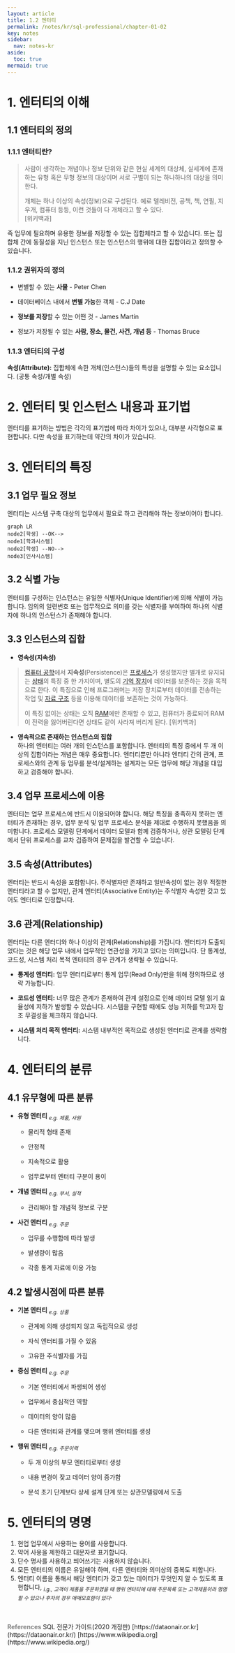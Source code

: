 ```yaml
---
layout: article
title: 1.2 엔터티
permalink: /notes/kr/sql-professional/chapter-01-02
key: notes
sidebar:
  nav: notes-kr
aside:
  toc: true
mermaid: true
---
```


# 1. 엔터티의 이해
## 1.1 엔터티의 정의
### 1.1.1 엔터티란?

> 사람이 생각하는 개념이나 정보 단위와 같은 현실 세계의 대상체, 실세계에 존재하는 유형 혹은 무형 정보의 대상이며 서로 구별이 되는 하나하나의 대상을 의미한다.
> 
> 
> 개체는 하나 이상의 속성(정보)으로 구성된다. 예로 텔레비전, 공책, 책, 연필, 지우개, 컴퓨터 등등, 이런 것들이 다 개체라고 할 수 있다.   
> [위키백과]

즉 업무에 필요하며 유용한 정보를 저장할 수 있는 집합체라고 할 수 있습니다. 또는 집합체 간에 동질성을 지닌 인스턴스 또는 인스턴스의 행위에 대한 집합이라고 정의할 수 있습니다.

### 1.1.2 권위자의 정의

- 변별할 수 있는 **사물** - Peter Chen

- 데이터베이스 내에서 **변별 가능**한 객체 - C.J Date

- **정보를 저장**할 수 있는 어떤 것 - James Martin

- 정보가 저장될 수 있는 **사람, 장소, 물건, 사건, 개념 등** - Thomas Bruce

### 1.1.3 엔터티의 구성

**속성(Attribute):** 집합체에 속한 개체(인스턴스)들의 특성을 설명할 수 있는 요소입니다. (공통 속성/개별 속성)

# 2. 엔터티 및 인스턴스 내용과 표기법

엔터티를 표기하는 방법은 각각의 표기법에 따라 차이가 있으나, 대부분 사각형으로 표현합니다. 다만 속성을 표기하는데 약간의 차이가 있습니다.

# 3. 엔터티의 특징
## 3.1 업무 필요 정보

엔터티는 시스템 구축 대상의 업무에서 필요로 하고 관리해야 하는 정보이어야 합니다.

```mermaid
graph LR
node2[학생] --OK-->
node1[학과시스템]
node2[학생] --NO-->
node3[인사시스템]
```

## 3.2 식별 가능

엔터티를 구성하는 인스턴스는 유일한 식별자(Unique Identifier)에 의해 식별이 가능합니다. 임의의 일련번호 또는 업무적으로 의미를 갖는 식별자를 부여하여 하나의 식별자에 하나의 인스턴스가 존재해야 합니다.

## 3.3 인스턴스의 집합

- **영속성(지속성)**

> [컴퓨터 공학](https://ko.m.wikipedia.org/wiki/%EC%BB%B4%ED%93%A8%ED%84%B0_%EA%B3%B5%ED%95%99)에서 **지속성**(Persistence)은 [프로세스](https://ko.m.wikipedia.org/wiki/%ED%94%84%EB%A1%9C%EC%84%B8%EC%8A%A4)가 생성했지만 별개로 유지되는 [상태](https://en.wikipedia.org/wiki/State_(computer_science))의 특징 중 한 가지이며, 별도의 [기억 장치](https://ko.m.wikipedia.org/wiki/%EA%B8%B0%EC%96%B5_%EC%9E%A5%EC%B9%98)에 데이터를 보존하는 것을 목적으로 한다. 이 특징으로 인해 프로그래머는 저장 장치로부터 데이터를 전송하는 작업 및 [자료 구조](https://ko.m.wikipedia.org/wiki/%EC%9E%90%EB%A3%8C_%EA%B5%AC%EC%A1%B0) 등을 이용해 데이터를 보존하는 것이 가능하다.
> 
> 
> 
> 이 특징 없이는 상태는 오직 [RAM](https://ko.m.wikipedia.org/wiki/RAM)에만 존재할 수 있고, 컴퓨터가 종료되어 RAM이 전력을 잃어버린다면 상태도 같이 사라져 버리게 된다. [위키백과]
> 

- **영속적으로 존재하는 인스턴스의 집합**   
하나의 엔터티는 여러 개의 인스턴스를 포함합니다. 엔터티의 특징 중에서 두 개 이상의 집합이라는 개념은 매우 중요합니다. 엔터티뿐만 아니라 엔터티 간의 관계, 프로세스와의 관계 등 업무를 분석/설계하는 설계자는 모든 업무에 해당 개념을 대입하고 검증해야 합니다.

## 3.4 업무 프로세스에 이용

엔터티는 업무 프로세스에 반드시 이용되어야 합니다. 해당 특징을 충족하지 못하는 엔터티가 존재하는 경우, 업무 분석 및 업무 프로세스 분석을 제대로 수행하지 못했음을 의미합니다. 프로세스 모델링 단계에서 데이터 모델과 함께 검증하거나, 상관 모델링 단계에서 단위 프로세스를 교차 검증하여 문제점을 발견할 수 있습니다.

## 3.5 속성(Attributes)

엔터티는 반드시 속성을 포함합니다. 주식별자만 존재하고 일반속성이 없는 경우 적절한 엔터티라고 할 수 없지만, 관계 엔터티(Associative Entity)는 주식별자 속성만 갖고 있어도 엔터티로 인정합니다.

## 3.6 관계(Relationship)

엔터티는 다른 엔터디와 하나 이상의 관계(Relationship)를 가집니다. 엔터티가 도출되었다는 것은 해당 업무 내에서 업무적인 연관성을 가지고 있다는 의미입니다.
단 통계성, 코드성, 시스템 처리 목적 엔터티의 경우 관계가 생략될 수 있습니다.

- **통계성 엔터티:** 업무 엔터티로부터 통계 업무(Read Only)만을 위해 정의하므로 생략 가능합니다.

- **코드성 엔터티:** 너무 많은 관계가 존재하여 관계 설정으로 인해 데이터 모델 읽기 효율성에 저하가 발생할 수 있습니다. 시스템을 구현할 때에도 성능 저하를 막고자 참조 무결성을 체크하지 않습니다.

- **시스템 처리 목적 엔터티:** 시스템 내부적인 목적으로 생성된 엔터티로 관계를 생략합니다.

# 4. 엔터티의 분류

## 4.1 유무형에 따른 분류

- **유형 엔터티** <sub><i>e.g. 제품, 사원</i></sub>

    - 물리적 형태 존재

    - 안정적

    - 지속적으로 활용

    - 업무로부터 엔터티 구분이 용이

- **개념 엔터티** <sub><i>e.g. 부서, 실적</i></sub>

    - 관리해야 할 개념적 정보로 구분

- **사건 엔터티** <sub><i>e.g. 주문</i></sub>

    - 업무를 수행함에 따라 발생

    - 발생량이 많음

    - 각종 통계 자료에 이용 가능

## 4.2 발생시점에 따른 분류

- **기본 엔터티** <sub><i>e.g. 상품</i></sub>

    - 관계에 의해 생성되지 않고 독립적으로 생성

    - 자식 엔터티를 가질 수 있음

    - 고유한 주식별자를 가짐

- **중심 엔터티** <sub><i>e.g. 주문</i></sub>

    - 기본 엔터티에서 파생되어 생성

    - 업무에서 중심적인 역할

    - 데이터의 양이 많음

    - 다른 엔터티와 관계를 맺으며 행위 엔터티를 생성

- **행위 엔터티** <sub><i>e.g. 주문이력</i></sub>

    - 두 개 이상의 부모 엔터티로부터 생성

    - 내용 변경이 잦고 데이터 양이 증가함

    - 분석 초기 단계보다 상세 설계 단계 또는 상관모델링에서 도출

# 5. 엔터티의 명명

1. 현업 업무에서 사용하는 용어를 사용합니다.
2. 약어 사용을 제한하고 대문자로 표기합니다.
3. 단수 명사를 사용하고 띄어쓰기는 사용하지 않습니다.
4. 모든 엔터티의 이름은 유일해야 하며, 다른 엔터티와 의미상의 중복도 피합니다.
5. 엔터티 이름을 통해서 해당 엔터티가 갖고 있는 데이터가 무엇인지 알 수 있도록 표현합니다, <sub><i>i.g., 고객이 제품을 주문하였을 때 행위 엔터티에 대해 주문목록 또는 고객제품이라 명명할 수 있으나 후자의 경우 애매모호함이 있다</i></sub>.

<br>
<br>
<span style="color: grey; font-weight: 700;">References</span>   
SQL 전문가 가이드(2020 개정판)   
[https://dataonair.or.kr](https://dataonair.or.kr/)   
[https://www.wikipedia.org](https://www.wikipedia.org/)